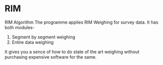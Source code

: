 # RIM
RIM Algorithm
The programme applies RIM Weighing for survey data. It has both modules-
1. Segment by segment weighing
2. Entire data weighing

It gives you a sence of how to do state of the art weighing without purchasing expensive software for the same.
